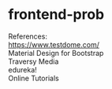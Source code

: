# frontend-prob

References: <br />
https://www.testdome.com/<br />
Material Design for Bootstrap<br />
Traversy Media<br />
edureka!<br />
Online Tutorials<br />
